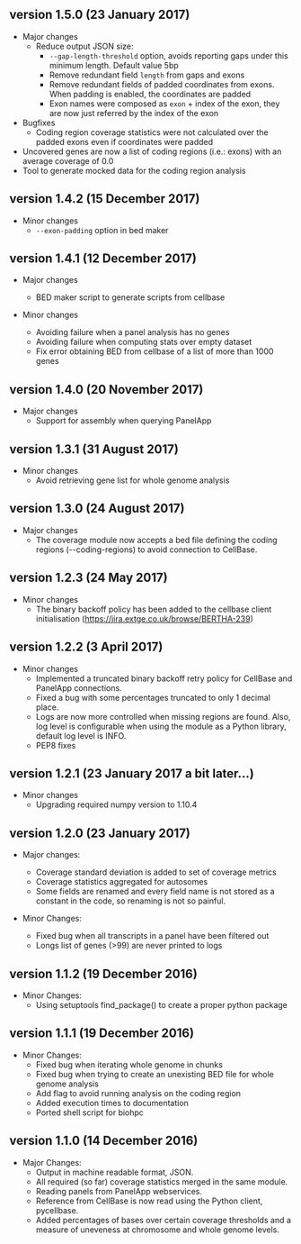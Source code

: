 version 1.5.0 (23 January 2017)
----------------------------

* Major changes
    - Reduce output JSON size:
        - `--gap-length-threshold` option, avoids reporting gaps under this minimum length. Default value 5bp
        - Remove redundant field `length` from gaps and exons
        - Remove redundant fields of padded coordinates from exons. When padding is enabled, the coordinates are padded
        - Exon names were composed as `exon` + index of the exon, they are now just referred by the index of the exon
* Bugfixes
    - Coding region coverage statistics were not calculated over the padded exons even if coordinates were padded
* Uncovered genes are now a list of coding regions (i.e.: exons) with an average coverage of 0.0
* Tool to generate mocked data for the coding region analysis


version 1.4.2 (15 December 2017)
----------------------------

* Minor changes
    - `--exon-padding` option in bed maker

version 1.4.1 (12 December 2017)
----------------------------

* Major changes
    - BED maker script to generate scripts from cellbase

* Minor changes
    - Avoiding failure when a panel analysis has no genes
    - Avoiding failure when computing stats over empty dataset
    - Fix error obtaining BED from cellbase of a list of more than 1000 genes

version 1.4.0 (20 November 2017)
----------------------------

* Major changes
    - Support for assembly when querying PanelApp

version 1.3.1 (31 August 2017)
----------------------------

* Minor changes
    - Avoid retrieving gene list for whole genome analysis

version 1.3.0 (24 August 2017)
----------------------------

* Major changes
    - The coverage module now accepts a bed file defining the coding regions (--coding-regions) to avoid connection to CellBase.

version 1.2.3 (24 May 2017)
----------------------------

* Minor changes
    - The binary backoff policy has been added to the cellbase client initialisation (https://jira.extge.co.uk/browse/BERTHA-239)

version 1.2.2 (3 April 2017)
----------------------------

* Minor changes
    - Implemented a truncated binary backoff retry policy for CellBase and PanelApp connections.
    - Fixed a bug with some percentages truncated to only 1 decimal place.
    - Logs are now more controlled when missing regions are found. Also, log level is configurable when using the module as a Python library, default log level is INFO.
    - PEP8 fixes

version 1.2.1 (23 January 2017 a bit later...)
----------------------------

* Minor changes
    - Upgrading required numpy version to 1.10.4

version 1.2.0 (23 January 2017)
----------------------------

* Major changes:
    - Coverage standard deviation is added to set of coverage metrics
    - Coverage statistics aggregated for autosomes
    - Some fields are renamed and every field name is not stored as a constant in the code, so renaming is not so painful.

* Minor Changes:
    - Fixed bug when all transcripts in a panel have been filtered out
    - Longs list of genes (>99) are never printed to logs


version 1.1.2 (19 December 2016)
----------------------------

* Minor Changes:
    - Using setuptools find_package() to create a proper python package



version 1.1.1 (19 December 2016)
----------------------------

* Minor Changes:
    - Fixed bug when iterating whole genome in chunks
    - Fixed bug when trying to create an unexisting BED file for whole genome analysis
    - Add flag to avoid running analysis on the coding region
    - Added execution times to documentation
    - Ported shell script for biohpc


version 1.1.0 (14 December 2016)
----------------------------

* Major Changes:
    - Output in machine readable format, JSON.
    - All required (so far) coverage statistics merged in the same module.
    - Reading panels from PanelApp webservices.
    - Reference from CellBase is now read using the Python client, pycellbase.
    - Added percentages of bases over certain coverage thresholds and a measure of uneveness at chromosome and whole genome levels.
